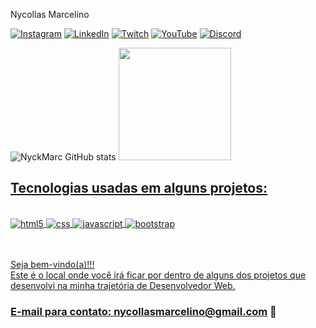 Nycollas Marcelino

[![Instagram](https://img.shields.io/badge/Instagram-E4405F?style=for-the-badge&logo=instagram&logoColor=white)](https://www.instagram.com/nyckmarcelino/)
[![LinkedIn](https://img.shields.io/badge/LinkedIn-0077B5?style=for-the-badge&logo=linkedin&logoColor=white)](https://www.linkedin.com/in/nycollas-marcelino-2a4aa4206/)
[![Twitch](https://img.shields.io/badge/Twitch-9146FF?style=for-the-badge&logo=twitch&logoColor=white)](https://www.twitch.tv/nyckluck)
[![YouTube]( https://img.shields.io/badge/YouTube-FF0000?style=for-the-badge&logo=youtube&logoColor=white)](https://www.youtube.com/channel/UCXgb9nFkhch0YGP0WvL3MHA)
[![Discord](https://img.shields.io/badge/Discord-7289DA?style=for-the-badge&logo=discord&logoColor=white)](https://discord.com/users/241975689576841216)


![NyckMarc GitHub stats](https://github-readme-stats.vercel.app/api?username=NyckMarc&show_icons=true&theme=radical)
  <a href="https://github.com/NyckMarc">
  <img height="180em" src="https://github-readme-stats.vercel.app/api/top-langs/?username=NyckMarc&layout=compact&langs_count=7&theme=dracula"/>


## Tecnologias usadas em alguns projetos:

<div style="display: inline_block"><br>
 <img align="center" alt="html5" src="https://img.shields.io/badge/HTML5-E34F26?style=for-the-badge&logo=html5&logoColor=white"/>
 <img align="center" alt="css" src="https://img.shields.io/badge/CSS3-1572B6?style=for-the-badge&logo=css3&logoColor=white"/>
 <img align="center" alt="javascript" src="https://img.shields.io/badge/JavaScript-F7DF1E?style=for-the-badge&logo=javascript&logoColor=black"/>
 <img align="center" alt="bootstrap" src="https://img.shields.io/badge/Bootstrap-563D7C?style=for-the-badge&logo=bootstrap&logoColor=white"/>
</distyle=>

<br>
<br>
<br>

Seja bem-vindo(a)!!!
<br>
Este é o local onde você irá ficar por dentro de alguns dos projetos que desenvolvi na minha trajetória de Desenvolvedor Web.

### E-mail para contato: nycollasmarcelino@gmail.com 📧
